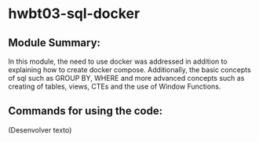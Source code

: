 # hwbt03-sql-docker


## Module Summary:

In this module, the need to use docker was addressed in addition to explaining how to create docker compose.
Additionally, the basic concepts of sql such as GROUP BY, WHERE and more advanced concepts such as creating
of tables, views, CTEs and the use of Window Functions.

## Commands for using the code:

(Desenvolver texto)